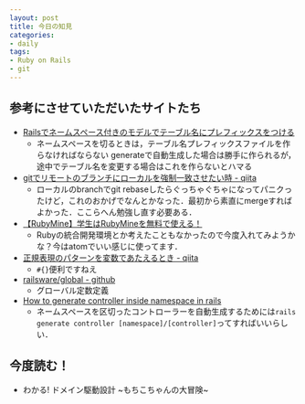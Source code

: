 ```yaml
---
layout: post
title: 今日の知見
categories:
- daily
tags:
- Ruby on Rails
- git
---
```

## 参考にさせていただいたサイトたち
- [Railsでネームスペース付きのモデルでテーブル名にプレフィックスをつける](http://qiita.com/yusabana/items/198dbe7e509b9bf94395)
  - ネームスペースを切るときは，テーブル名プレフィックスファイルを作らなければならない
  generateで自動生成した場合は勝手に作られるが，途中でテーブル名を変更する場合はこれを作らないとハマる
- [gitでリモートのブランチにローカルを強制一致させたい時 - qiita](http://qiita.com/ms2sato/items/72b48c1b1923beb1e186)
  - ローカルのbranchでgit rebaseしたらぐっちゃぐちゃになってパニクったけど，これのおかげでなんとかなった．最初から素直にmergeすればよかった．ここらへん勉強し直す必要ある．
- [【RubyMine】学生はRubyMineを無料で使える！](http://qiita.com/ha10/items/6d6a39e44865d8d04de8)
  - Rubyの統合開発環境とか考えたこともなかったので今度入れてみようかな？今はatomでいい感じに使ってます．
- [正規表現のパターンを変数であたえるとき - qiita](http://qiita.com/yahihi/items/ab7c7d0c2db157faf514)
  - `#{}`便利ですねえ
- [railsware/global - github](https://github.com/railsware/global)
  - グローバル定数定義
- [How to generate controller inside namespace in rails](https://stackoverflow.com/questions/15043524/how-to-generate-controller-inside-namespace-in-rails)
  - ネームスペースを区切ったコントローラーを自動生成するためには`rails generate controller [namespace]/[controller]`ってすればいいらしい．


## 今度読む！
- わかる! ドメイン駆動設計 ~もちこちゃんの大冒険~

